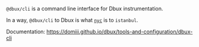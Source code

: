 `@dbux/cli` is a command line interface for Dbux instrumentation.

In a way, `@dbux/cli` to Dbux is what [`nyc`](https://github.com/istanbuljs/nyc) is to `istanbul`.

Documentation: https://domiii.github.io/dbux/tools-and-configuration/dbux-cli
